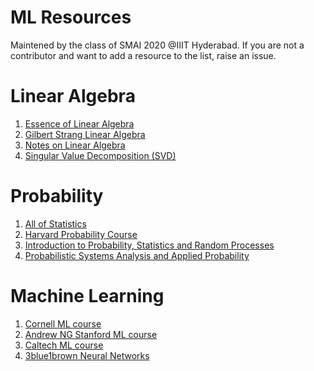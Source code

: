 # ML Resources
Maintened by the class of SMAI 2020 @IIIT Hyderabad.
If you are not a contributor and want to add a resource to the list, raise an issue.
# Linear Algebra

1. [Essence of Linear Algebra](https://www.youtube.com/playlist?list=PLZHQObOWTQDPD3MizzM2xVFitgF8hE_ab)
2. [Gilbert Strang Linear Algebra](https://ocw.mit.edu/courses/mathematics/18-06sc-linear-algebra-fall-2011/index.htm)
3. [Notes on Linear Algebra](https://kaustabpal.github.io/linear_algebra)
4. [Singular Value Decomposition (SVD)](https://medium.com/the-andela-way/foundations-of-machine-learning-singular-value-decomposition-svd-162ac796c27d)

# Probability
1. [All of Statistics](http://static.stevereads.com/papers_to_read/all_of_statistics.pdf)
2. [Harvard Probability Course](https://www.youtube.com/playlist?list=PL2SOU6wwxB0uwwH80KTQ6ht66KWxbzTIo)
3. [Introduction to Probability, Statistics and Random Processes](https://www.probabilitycourse.com/)
4. [Probabilistic Systems Analysis and Applied Probability](https://ocw.mit.edu/courses/electrical-engineering-and-computer-science/6-041sc-probabilistic-systems-analysis-and-applied-probability-fall-2013/index.htm)

# Machine Learning

1. [Cornell ML course](https://www.youtube.com/playlist?list=PLl8OlHZGYOQ7bkVbuRthEsaLr7bONzbXS)
2. [Andrew NG Stanford ML course](https://www.youtube.com/playlist?list=PLoROMvodv4rMiGQp3WXShtMGgzqpfVfbU)
3. [Caltech ML course](https://www.youtube.com/playlist?list=PLVNifWxslHCA5GUh0o92neMiWiQiGVFqp)
4. [3blue1brown Neural Networks](https://www.youtube.com/playlist?list=PLZHQObOWTQDNU6R1_67000Dx_ZCJB-3pi)
